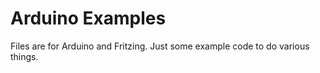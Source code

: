 # Arduino Examples

Files are for Arduino and Fritzing.
Just some example code to do various things.

